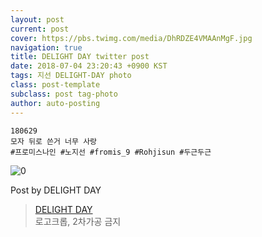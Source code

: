 ```yaml
---
layout: post
current: post
cover: https://pbs.twimg.com/media/DhRDZE4VMAAnMgF.jpg
navigation: true
title: DELIGHT DAY twitter post
date: 2018-07-04 23:20:43 +0900 KST
tags: 지선 DELIGHT-DAY photo
class: post-template
subclass: post tag-photo
author: auto-posting
---
```


```  
180629  
모자 뒤로 쓴거 너무 사랑  
#프로미스나인 #노지선 #fromis_9 #Rohjisun #두근두근  

```

![0](https://pbs.twimg.com/media/DhRDZE4VMAAnMgF.jpg)


Post by DELIGHT DAY

> [DELIGHT DAY](https://twitter.com/delightday_JS)  
  로고크롭, 2차가공 금지
